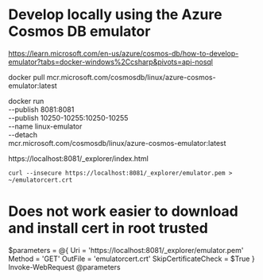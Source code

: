 # Develop locally using the Azure Cosmos DB emulator
https://learn.microsoft.com/en-us/azure/cosmos-db/how-to-develop-emulator?tabs=docker-windows%2Ccsharp&pivots=api-nosql

docker pull mcr.microsoft.com/cosmosdb/linux/azure-cosmos-emulator:latest

docker run \
    --publish 8081:8081 \
    --publish 10250-10255:10250-10255 \
    --name linux-emulator \
    --detach \
    mcr.microsoft.com/cosmosdb/linux/azure-cosmos-emulator:latest

https://localhost:8081/_explorer/index.html

    curl --insecure https://localhost:8081/_explorer/emulator.pem > ~/emulatorcert.crt

# Does not work easier to download and install cert in root trusted
$parameters = @{
    Uri = 'https://localhost:8081/_explorer/emulator.pem'
    Method = 'GET'
    OutFile = 'emulatorcert.crt'
    SkipCertificateCheck = $True
}
Invoke-WebRequest @parameters